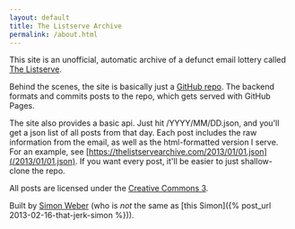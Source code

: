 ```yaml
---
layout: default
title: The Listserve Archive
permalink: /about.html
---
```


This site is an unofficial, automatic archive of a defunct email lottery called [The Listserve](http://www.thelistserve.com).

Behind the scenes, the site is basically just a [GitHub repo](https://github.com/simon-weber/the-listserve-archive).
The backend formats and commits posts to the repo, which gets served with GitHub Pages.

The site also provides a basic api.
Just hit /YYYY/MM/DD.json, and you'll get a json list of all posts from that day.
Each post includes the raw information from the email, as well as the html-formatted version I serve.
For an example, see [https://thelistservearchive.com/2013/01/01.json](/2013/01/01.json).
If you want every post, it'll be easier to just shallow-clone the repo.

All posts are licensed under the [Creative Commons 3](http://creativecommons.org/licenses/by/3.0/).

Built by [Simon Weber](https://www.simonmweber.com) (who is *not* the same as [this Simon]({% post_url 2013-02-16-that-jerk-simon %})).
